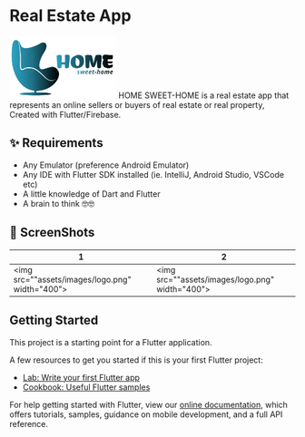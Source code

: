 # Real Estate App
<img src="assets/images/logo.png" height="110px"/>
HOME SWEET-HOME is a real estate app that represents an online sellers or buyers of real estate or real property, Created with Flutter/Firebase.

## ✨ Requirements
* Any Emulator (preference Android Emulator)
* Any IDE with Flutter SDK installed (ie. IntelliJ, Android Studio, VSCode etc)
* A little knowledge of Dart and Flutter
* A brain to think 🤓🤓

## 📸 ScreenShots
| 1 | 2|
|------|-------|
|<img src=""assets/images/logo.png" width="400">|<img src=""assets/images/logo.png" width="400">|

## Getting Started

This project is a starting point for a Flutter application.

A few resources to get you started if this is your first Flutter project:

- [Lab: Write your first Flutter app](https://flutter.dev/docs/get-started/codelab)
- [Cookbook: Useful Flutter samples](https://flutter.dev/docs/cookbook)

For help getting started with Flutter, view our
[online documentation](https://flutter.dev/docs), which offers tutorials,
samples, guidance on mobile development, and a full API reference.
